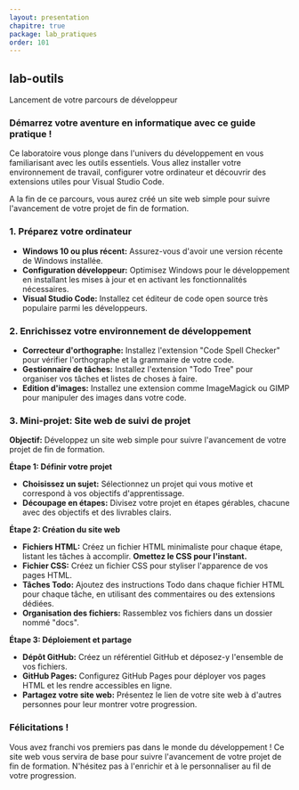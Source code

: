 ```yaml
---
layout: presentation
chapitre: true
package: lab_pratiques
order: 101
---
```



## lab-outils

Lancement de votre parcours de développeur

### Démarrez votre aventure en informatique avec ce guide pratique !

Ce laboratoire vous plonge dans l'univers du développement en vous familiarisant avec les outils essentiels. Vous allez installer votre environnement de travail, configurer votre ordinateur et découvrir des extensions utiles pour Visual Studio Code. 

A la fin de ce parcours, vous aurez créé un site web simple pour suivre l'avancement de votre projet de fin de formation. 

### 1. Préparez votre ordinateur

* **Windows 10 ou plus récent:** Assurez-vous d'avoir une version récente de Windows installée.
* **Configuration développeur:** Optimisez Windows pour le développement en installant les mises à jour et en activant les fonctionnalités nécessaires.
* **Visual Studio Code:** Installez cet éditeur de code open source très populaire parmi les développeurs.

### 2. Enrichissez votre environnement de développement

* **Correcteur d'orthographe:** Installez l'extension "Code Spell Checker" pour vérifier l'orthographe et la grammaire de votre code.
* **Gestionnaire de tâches:** Installez l'extension "Todo Tree" pour organiser vos tâches et listes de choses à faire.
* **Edition d'images:** Installez une extension comme ImageMagick ou GIMP pour manipuler des images dans votre code.

### 3. Mini-projet: Site web de suivi de projet

**Objectif:** Développez un site web simple pour suivre l'avancement de votre projet de fin de formation.

**Étape 1: Définir votre projet**

* **Choisissez un sujet:** Sélectionnez un projet qui vous motive et correspond à vos objectifs d'apprentissage.
* **Découpage en étapes:** Divisez votre projet en étapes gérables, chacune avec des objectifs et des livrables clairs.

**Étape 2: Création du site web**

* **Fichiers HTML:** Créez un fichier HTML minimaliste pour chaque étape, listant les tâches à accomplir. **Omettez le CSS pour l'instant.**
* **Fichier CSS:** Créez un fichier CSS pour styliser l'apparence de vos pages HTML.
* **Tâches Todo:** Ajoutez des instructions Todo dans chaque fichier HTML pour chaque tâche, en utilisant des commentaires ou des extensions dédiées.
* **Organisation des fichiers:** Rassemblez vos fichiers dans un dossier nommé "docs".

**Étape 3: Déploiement et partage**

* **Dépôt GitHub:** Créez un référentiel GitHub et déposez-y l'ensemble de vos fichiers.
* **GitHub Pages:** Configurez GitHub Pages pour déployer vos pages HTML et les rendre accessibles en ligne.
* **Partagez votre site web:** Présentez le lien de votre site web à d'autres personnes pour leur montrer votre progression.

### Félicitations !

Vous avez franchi vos premiers pas dans le monde du développement ! Ce site web vous servira de base pour suivre l'avancement de votre projet de fin de formation. N'hésitez pas à l'enrichir et à le personnaliser au fil de votre progression.
